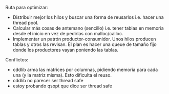 Ruta para optimizar:
- Distribuir mejor los hilos y buscar una forma de reusarlos i.e. hacer una thread pool.
- Calcular más cosas de antemano (sencillo) i.e. tener tablas en memoria desde el inicio en vez de pedirlas con malloc/calloc.
- Implementar un patrón productor-consumidor. Unos hilos producen tablas y otros las revisan. El plan es hacer 
una queue de tamaño fijo donde los productores vayan poniendo las tablas.

Conflictos:
- cddlib arma las matrices por columnas, pidiendo memoria para cada una (y la matriz misma). Esto dificulta el reuso.
- cddlib no parecer ser thread safe
- estoy probando qsopt que dice ser thread safe
